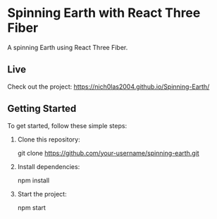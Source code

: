 # Spinning Earth with React Three Fiber

A spinning Earth using React Three Fiber.

## Live

Check out the project: https://nich0las2004.github.io/Spinning-Earth/

## Getting Started

To get started, follow these simple steps:

1. Clone this repository:

   git clone https://github.com/your-username/spinning-earth.git

2. Install dependencies:

    npm install

3. Start the project:

    npm start
